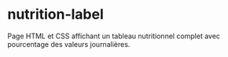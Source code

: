 # nutrition-label
Page HTML et CSS affichant un tableau nutritionnel complet avec pourcentage des valeurs journalières.
